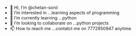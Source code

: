 - 👋 Hi, I’m @chetan-sonii
- 👀 I’m interested in ...learning aspects of programming
- 🌱 I’m currently learning ...python
- 💞️ I’m looking to collaborate on ...python projects
- 📫 How to reach me ...contatct me on 7772950947 anytime 

<!---
chetan-sonii/chetan-sonii is a ✨ special ✨ repository because its `README.md` (this file) appears on your GitHub profile.
You can click the Preview link to take a look at your changes.
--->
